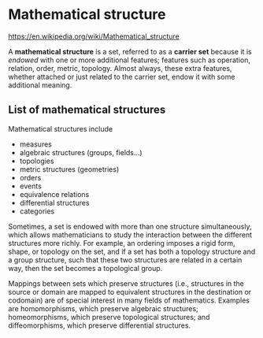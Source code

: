 # Mathematical structure

https://en.wikipedia.org/wiki/Mathematical_structure

A **mathematical structure** is a set, referred to as a **carrier set** because it is *endowed* with one or more additional features; features such as operation, relation, order, metric, topology. Almost always, these extra features, whether attached or just related to the carrier set, endow it with some additional meaning.

## List of mathematical structures

Mathematical structures include
- measures
- algebraic structures (groups, fields...)
- topologies
- metric structures (geometries)
- orders
- events
- equivalence relations
- differential structures
- categories

Sometimes, a set is endowed with more than one structure simultaneously, which allows mathematicians to study the interaction between the different structures more richly. For example, an ordering imposes a rigid form, shape, or topology on the set, and if a set has both a topology structure and a group structure, such that these two structures are related in a certain way, then the set becomes a topological group.

Mappings between sets which preserve structures (i.e., structures in the source or domain are mapped to equivalent structures in the destination or codomain) are of special interest in many fields of mathematics. Examples are homomorphisms, which preserve algebraic structures; homeomorphisms, which preserve topological structures; and diffeomorphisms, which preserve differential structures.
